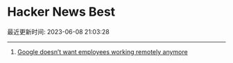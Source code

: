 # Hacker News Best

最近更新时间: 2023-06-08 21:03:28

--- 
1. [Google doesn’t want employees working remotely anymore](https://www.theverge.com/2023/6/7/23753323/google-doesnt-want-employees-working-remotely-anymore) 

